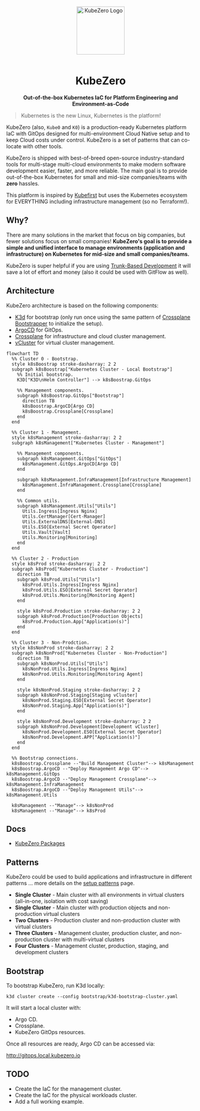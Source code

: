 <p align="center">
  <a href="https://kubezero.io/" style="display: block; padding: 1em 0;">
    <img width="128px" alt="KubeZero Logo" border="0" src="https://devopshive.net/projects/kubezero-logo.svg"/>
  </a>
</p>

<h1 align="center">KubeZero</h1>
<p align="center"><b>Out-of-the-box Kubernetes IaC for Platform Engineering and Environment-as-Code</b></p>

> Kubernetes is the new Linux, Kubernetes is the platform!

KubeZero (also, `Kube0` and `K0`) is a production-ready Kubernetes platform IaC with GitOps designed for multi-environment Cloud Native setup and to keep Cloud costs under control. KubeZero is a set of patterns that can co-locate with other tools.

KubeZero is shipped with best-of-breed open-source industry-standard tools for multi-stage multi-cloud environments to make modern software development easier, faster, and more reliable. The main goal is to provide out-of-the-box Kubernetes for small and mid-size companies/teams with **zero** hassles.

This platform is inspired by [Kubefirst](https://github.com/kubefirst/kubefirst) but uses the Kubernetes ecosystem for EVERYTHING including infrastructure management (so no Terraform!).

## Why?

There are many solutions in the market that focus on big companies, but fewer solutions focus on small companies! **KubeZero's goal is to provide a simple and unified interface to manage environments (application and infrastructure) on Kubernetes for mid-size and small companies/teams.**

KubeZero is super helpful if you are using [Trunk-Based Development](https://trunkbaseddevelopment.com/) it will save a lot of effort and money (also it could be used with GitFlow as well).

## Architecture

KubeZero architecture is based on the following components:
- [K3d](https://github.com/k3d-io/k3d) for bootstrap (only run once using the same pattern of [Crossplane Bootstrapper](https://github.com/DevOpsHiveHQ/crossplane-bootstrapper) to initialize the setup).
- [ArgoCD](https://github.com/argoproj/argo-cd) for GitOps.
- [Crossplane](https://github.com/crossplane/crossplane) for infrastructure and cloud cluster management.
- [vCluster](https://github.com/loft-sh/vcluster) for virtual cluster management.

```mermaid
flowchart TD
  %% Cluster 0 - Bootstrap.
  style k8sBoostrap stroke-dasharray: 2 2
  subgraph k8sBoostrap["Kubernetes Cluster - Local Bootstrap"]
    %% Initial bootstrap.
    K3D["K3D\nHelm Controller"] --> k8sBoostrap.GitOps

    %% Management components.
    subgraph k8sBoostrap.GitOps["Bootstrap"]
      direction TB
      k8sBoostrap.ArgoCD[Argo CD]
      k8sBoostrap.Crossplane[Crossplane]
    end
  end

  %% Cluster 1 - Management.
  style k8sManagement stroke-dasharray: 2 2
  subgraph k8sManagement["Kubernetes Cluster - Management"]

    %% Management components.
    subgraph k8sManagement.GitOps["GitOps"]
      k8sManagement.GitOps.ArgoCD[Argo CD]
    end

    subgraph k8sManagement.InfraManagement[Infrastructure Management]
      k8sManagement.InfraManagement.Crossplane[Crossplane]
    end

    %% Common utils.
    subgraph k8sManagement.Utils["Utils"]
      Utils.Ingress[Ingress Nginx]
      Utils.CertManager[Cert-Manager]
      Utils.ExternalDNS[External-DNS]
      Utils.ESO[External Secret Operator]
      Utils.Vault[Vault]
      Utils.Monitoring[Monitoring]
    end
  end

  %% Cluster 2 - Production
  style k8sProd stroke-dasharray: 2 2
  subgraph k8sProd["Kubernetes Cluster - Production"]
    direction TB
    subgraph k8sProd.Utils["Utils"]
      k8sProd.Utils.Ingress[Ingress Nginx]
      k8sProd.Utils.ESO[External Secret Operator]
      k8sProd.Utils.Monitoring[Monitoring Agent]
    end

    style k8sProd.Production stroke-dasharray: 2 2
    subgraph k8sProd.Production[Production Objects]
      k8sProd.Production.App["Application(s)"]
    end
  end

  %% Cluster 3 - Non-Prodction.
  style k8sNonProd stroke-dasharray: 2 2
  subgraph k8sNonProd["Kubernetes Cluster - Non-Production"]
    direction TB
    subgraph k8sNonProd.Utils["Utils"]
      k8sNonProd.Utils.Ingress[Ingress Nginx]
      k8sNonProd.Utils.Monitoring[Monitoring Agent]
    end

    style k8sNonProd.Staging stroke-dasharray: 2 2
    subgraph k8sNonProd.Staging[Staging vCluster]
      k8sNonProd.Staging.ESO[External Secret Operator]
      k8sNonProd.Staging.App["Application(s)"]
    end

    style k8sNonProd.Development stroke-dasharray: 2 2
    subgraph k8sNonProd.Development[Development vCluster]
      k8sNonProd.Development.ESO[External Secret Operator]
      k8sNonProd.Development.APP["Application(s)"]
    end
  end

  %% Bootstrap connections.
  k8sBoostrap.Crossplane --"Build Management Cluster"--> k8sManagement
  k8sBoostrap.ArgoCD --"Deploy Management Argo CD"--> k8sManagement.GitOps
  k8sBoostrap.ArgoCD --"Deploy Management Crossplane"--> k8sManagement.InfraManagement
  k8sBoostrap.ArgoCD --"Deploy Management Utils"--> k8sManagement.Utils

  k8sManagement --"Manage"--> k8sNonProd
  k8sManagement --"Manage"--> k8sProd
```

## Docs

- [KubeZero Packages](./packages/README.md)

## Patterns

KubeZero could be used to build applications and infrastructure in different patterns ... more details on the [setup patterns](./docs/patterns.md) page.
- **Single Cluster** - Main cluster with all environments in virtual clusters (all-in-one, isolation with cost saving)
- **Single Cluster** - Main cluster with production objects and non-production virtual clusters
- **Two Clusters** - Production cluster and  non-production cluster with virtual clusters
- **Three Clusters** - Management cluster, production cluster, and non-production cluster with multi-virtual clusters
- **Four Clusters** - Management cluster, production, staging, and development clusters

## Bootstrap

To bootstrap KubeZero, run K3d locally:

```shell
k3d cluster create --config bootstrap/k3d-bootstrap-cluster.yaml
```

It will start a local cluster with:

- Argo CD.
- Crossplane.
- KubeZero GitOps resources.

Once all resources are ready, Argo CD can be accessed via:

http://gitops.local.kubezero.io

## TODO

- Create the IaC for the management cluster.
- Create the IaC for the physical workloads cluster.
- Add a full working example.

